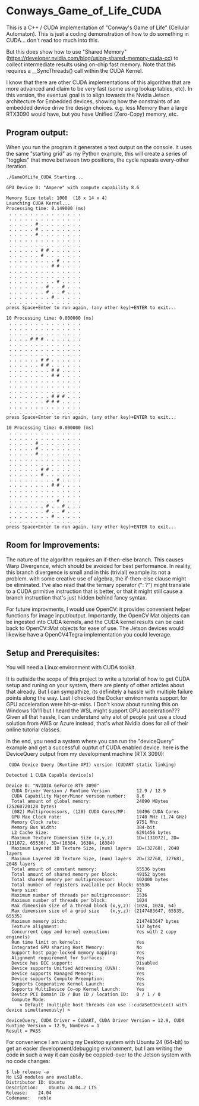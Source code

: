 # Conways_Game_of_Life_CUDA
This is a C++ / CUDA implementation of "Conway's Game of Life" (Cellular Automaton). This is just a coding demonstration of how to do something in CUDA... don't read too much into this.

But this does show how to use "Shared Memory" (https://developer.nvidia.com/blog/using-shared-memory-cuda-cc) to collect intermediate results using on-chip fast memory. Note that this requires a __SyncThreads() call within the CUDA Kernel.

I know that there are other CUDA implementations of this algorithm that are more advanced and claim to be very fast (some using lookup tables, etc). In this version, the eventual goal is to align towards the Nvidia Jetson architecture for Embedded devices, showing how the constraints of an embedded device drive the design choices. e.g. less Memory than a large RTX3090 would have, but you have Unified (Zero-Copy) memory, etc.

## Program output:

When you run the program it generates a text output on the console. It uses the same "starting grid" as my Python example, this will create a series of "toggles" that move bettween two positions, the cycle repeats every-other iteration.

```
./GameOfLife_CUDA Starting...

GPU Device 0: "Ampere" with compute capability 8.6

Memory Size total: 1008  (18 x 14 x 4)
Launching CUDA Kernel...
Processing time: 0.149000 (ms)
 . . . . . . . . . . . . . .
 . . . . . . . . . . . . . .
 . . . . . # . . . . . . . .
 . . . . . # . . . . . . . .
 . . . . . # . . . . . . . .
 . . . . . . . . . . . . . .
 . . . . . . . . . . . . . .
 . . . . . . # # . . . . . .
 . . . . . . # . . . . . . .
 . . . . . . . . . # . . . .
 . . . . . . . . # # . . . .
 . . . . . . . . . . . . . .
 . . . . . . . . . . . . . .
 . . . . . . . . . # . . . .
 . . . . . . . # . . # . . .
 . . . . . . . # . . # . . .
 . . . . . . . . # . . . . .
 . . . . . . . . . . . . . .
press Space+Enter to run again, (any other key)+ENTER to exit...

10 Processing time: 0.000000 (ms)
 . . . . . . . . . . . . . .
 . . . . . . . . . . . . . .
 . . . . . . . . . . . . . .
 . . . . # # # . . . . . . .
 . . . . . . . . . . . . . .
 . . . . . . . . . . . . . .
 . . . . . . . . . . . . . .
 . . . . . . # # . . . . . .
 . . . . . . # # . . . . . .
 . . . . . . . . # # . . . .
 . . . . . . . . # # . . . .
 . . . . . . . . . . . . . .
 . . . . . . . . . . . . . .
 . . . . . . . . . . . . . .
 . . . . . . . . # # # . . .
 . . . . . . . # # # . . . .
 . . . . . . . . . . . . . .
 . . . . . . . . . . . . . .
press Space+Enter to run again, (any other key)+ENTER to exit...

10 Processing time: 0.000000 (ms)
 . . . . . . . . . . . . . .
 . . . . . . . . . . . . . .
 . . . . . # . . . . . . . .
 . . . . . # . . . . . . . .
 . . . . . # . . . . . . . .
 . . . . . . . . . . . . . .
 . . . . . . . . . . . . . .
 . . . . . . # # . . . . . .
 . . . . . . # . . . . . . .
 . . . . . . . . . # . . . .
 . . . . . . . . # # . . . .
 . . . . . . . . . . . . . .
 . . . . . . . . . . . . . .
 . . . . . . . . . # . . . .
 . . . . . . . # . . # . . .
 . . . . . . . # . . # . . .
 . . . . . . . . # . . . . .
 . . . . . . . . . . . . . .
press Space+Enter to run again, (any other key)+ENTER to exit...
```


## Room for Improvements:

The nature of the algorithm requires an if-then-else branch. This causes Warp Divergence, which should be avoided for best performance. In reality, this branch divergence is small and in this (trivial) example its not a problem. with some creative use of algebra, the if-then-else clause might be eliminated. I've also read that the ternary operator (": ?") might translate to a CUDA primitive instruction that is better, or that it might still cause a branch instruction that's just hidden behind fancy syntax.

For future improvments, I would use OpenCV: it provides convenient helper functions for image input/output. Importantly, the OpenCV Mat objects can be ingested into CUDA kernels, and the CUDA kernel results can be cast back to OpenCV::Mat objects for ease of use. The Jetson devices would likewise have a OpenCV4Tegra implementation you could leverage.


## Setup and Prerequisites:
You will need a Linux environment with CUDA toolkit.

It is outiside the scope of this project to write a tutorial of how to get CUDA setup and runing on your system, there are plenty of other articles about that already. But I can sympathize, its definitely a hassle with multiple failure points along the way. Last I checked the Docker environments support for GPU acceleration were hit-or-miss. I Don't know about running this on Windows 10/11 but I heard the WSL might support GPU acceleration??? Given all that hassle, I can understand why alot of people just use a cloud solution from AWS or Azure instead, that's what Nvidia does for all of their online tutorial classes.

In the end, you need a system where you can run the "deviceQuery" example and get a successfull ouptut of CUDA enabled device.
here is the DeviceQuery output from my development machine (RTX 3090):
```
 CUDA Device Query (Runtime API) version (CUDART static linking)

Detected 1 CUDA Capable device(s)

Device 0: "NVIDIA GeForce RTX 3090"
  CUDA Driver Version / Runtime Version          12.9 / 12.9
  CUDA Capability Major/Minor version number:    8.6
  Total amount of global memory:                 24090 MBytes (25260720128 bytes)
  (082) Multiprocessors, (128) CUDA Cores/MP:    10496 CUDA Cores
  GPU Max Clock rate:                            1740 MHz (1.74 GHz)
  Memory Clock rate:                             9751 Mhz
  Memory Bus Width:                              384-bit
  L2 Cache Size:                                 6291456 bytes
  Maximum Texture Dimension Size (x,y,z)         1D=(131072), 2D=(131072, 65536), 3D=(16384, 16384, 16384)
  Maximum Layered 1D Texture Size, (num) layers  1D=(32768), 2048 layers
  Maximum Layered 2D Texture Size, (num) layers  2D=(32768, 32768), 2048 layers
  Total amount of constant memory:               65536 bytes
  Total amount of shared memory per block:       49152 bytes
  Total shared memory per multiprocessor:        102400 bytes
  Total number of registers available per block: 65536
  Warp size:                                     32
  Maximum number of threads per multiprocessor:  1536
  Maximum number of threads per block:           1024
  Max dimension size of a thread block (x,y,z): (1024, 1024, 64)
  Max dimension size of a grid size    (x,y,z): (2147483647, 65535, 65535)
  Maximum memory pitch:                          2147483647 bytes
  Texture alignment:                             512 bytes
  Concurrent copy and kernel execution:          Yes with 2 copy engine(s)
  Run time limit on kernels:                     Yes
  Integrated GPU sharing Host Memory:            No
  Support host page-locked memory mapping:       Yes
  Alignment requirement for Surfaces:            Yes
  Device has ECC support:                        Disabled
  Device supports Unified Addressing (UVA):      Yes
  Device supports Managed Memory:                Yes
  Device supports Compute Preemption:            Yes
  Supports Cooperative Kernel Launch:            Yes
  Supports MultiDevice Co-op Kernel Launch:      Yes
  Device PCI Domain ID / Bus ID / location ID:   0 / 1 / 0
  Compute Mode:
     < Default (multiple host threads can use ::cudaSetDevice() with device simultaneously) >

deviceQuery, CUDA Driver = CUDART, CUDA Driver Version = 12.9, CUDA Runtime Version = 12.9, NumDevs = 1
Result = PASS

```
For convenience I am using my Desktop system with Ubuntu 24 (64-bit) to get an easier development/debugging environment, but I am writing the code in such a way it can easily be coppied-over to the Jetson system with no code changes:
```
$ lsb_release -a
No LSB modules are available.
Distributor ID:	Ubuntu
Description:	Ubuntu 24.04.2 LTS
Release:	24.04
Codename:	noble

```
